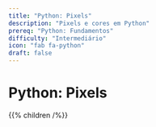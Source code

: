 ```yaml
---
title: "Python: Pixels"
description: "Pixels e cores em Python"
prereq: "Python: Fundamentos"
difficulty: "Intermediário"
icon: "fab fa-python"
draft: false
---
```


# Python: Pixels
{{% children /%}}
